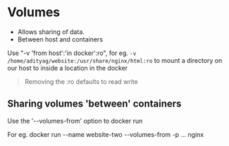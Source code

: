 # Volumes

* Allows sharing of data.
* Between host and containers

Use "-v 'from host':'in docker':ro", for eg. `-v /home/adityag/website:/usr/share/nginx/html:ro` to mount a directory on our host to inside a location in the docker

> Removing the :ro defaults to read write

## Sharing volumes 'between' containers

Use the '--volumes-from' option to docker run

For eg. docker run --name website-two --volumes-from -p ... nginx

